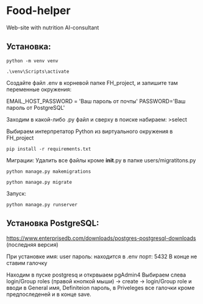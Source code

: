 # Food-helper
Web-site with nutrition AI-consultant 

## Установка:

``` python -m venv venv ``` 

``` .\venv\Scripts\activate ```


Создайте файл .env в корневой папке FH_project, и запишите там переменные окружения:

EMAIL_HOST_PASSWORD = 'Ваш пароль от почты' 
PASSWORD='Ваш пароль от PostgreSQL'


Заходим в какой-либо .py файл и сверху в поиске набираем: >select

Выбираем интерпретатор Python из виртуального окружения в FH_project


``` pip install -r requirements.txt ```


Миграции:
Удалить все файлы кроме __init__.py в папке users/migratitons.py

```python manage.py makemigrations```

```python manage.py migrate```

Запуск:

```python manage.py runserver ```


## Установка PostgreSQL:

https://www.enterprisedb.com/downloads/postgres-postgresql-downloads
(последняя версия)


При установке имя: user
пароль: находится в .env
порт: 5432 
В конце не ставим галочку


Находим в пуске postgresq и открвыаем pgAdmin4
Выбираем слева login/Group roles (правой кнопкой мыши) -> create ->  login/Group role и вводи в General имя, Definiteion пароль, в Priveleges все галочки кроме предпоследеней и в конце save.

